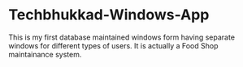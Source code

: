 # Techbhukkad-Windows-App
This is my first database maintained windows form having separate windows for different types of users.
It is actually a Food Shop maintainance system.
